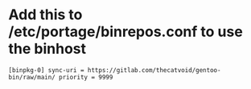 # Add this to /etc/portage/binrepos.conf to use the binhost
`[binpkg-0]
sync-uri = https://gitlab.com/thecatvoid/gentoo-bin/raw/main/
priority = 9999`
